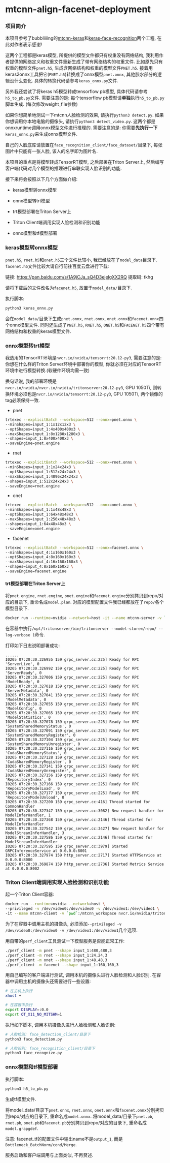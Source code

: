 # mtcnn-align-facenet-deployment

### 项目简介

本项目参考了bubbliiiing的[mtcnn-keras](https://github.com/bubbliiiing/mtcnn-keras)和[keras-face-recognition](https://github.com/bubbliiiing/keras-face-recognition)两个工程, 在此对作者表示感谢!

这两个工程都是keras模型, 所提供的模型文件都只有权重没有网络结构, 我利用作者提供的网络定义和权重文件重新生成了带有网络结构的权重文件. 比如原先只有权重的模型文件`pnet.h5`,
生成含网络结构和权重的模型文件`PNET.h5`. 接着用keras2onnx工具把它(`PNET.h5`)转换成了onnx模型`pnet.onnx`, 其他胶水部分的逻辑没什么变化. 具体的转换代码请参考`keras_onnx.py`文件.

另外我还尝试了将keras h5模型转成tensorflow pb模型, 具体代码请参考`h5_to_pb.py`文件. 需要注意的是: 每个tensorflow pb模型请**单独**执行`h5_to_pb.py`脚本生成. (每次修改weight_file参数)

如果你想简单地测试一下mtcnn人脸检测的效果, 请执行`python3 detect.py`. 如果你想调用你本地电脑的摄像头, 请执行`python3 detect_video.py`. 这两个都是onnxruntime调用onnx模型文件进行推理的.
需要注意的是: 你需要**先执行一下**`keras_onnx.py`来生成onnx模型文件.

自己的人脸底库请放置在`face_recognition_client/face_dataset/`目录下, 每张图片中只能有一张人脸, 该人的名字即为图片名.

本项目的重点是将模型转成TensorRT模型, 之后部署在Triton Server上, 然后编写客户端代码对几个模型的推理进行串联实现人脸识别的功能.

接下来将会按照以下几个方面做介绍:

- keras模型转onnx模型

- onnx模型转trt模型

- trt模型部署在Triton Server上

- Triton Client端调用实现人脸检测和识别功能

- onnx模型和tf模型部署

### keras模型转onnx模型

`pnet.h5`, `rnet.h5`和`onet.h5`三个文件比较小, 我已经放在了`model_data`目录下. `facenet.h5`文件比较大请自行前往百度云盘进行下载:

链接: https://pan.baidu.com/s/1A9jCJa_sQ4D3ejelgXX2RQ 提取码: tkhg

请将下载后的文件改名为`facenet.h5`, 放置于`model_data/`目录下.

执行脚本:

```py
python3 keras_onnx.py
```

会在`model_data/`目录下生成`pnet.onnx`, `rnet.onnx`, `onet.onnx`和`facenet.onnx`四个onnx模型文件. 同时还生成了`PNET.h5`, `RNET.h5`, `ONET.h5`和`FACENET.h5`四个带有网络结构和权重的keras模型文件.

### onnx模型转trt模型

我选用的TensorRT环境是`nvcr.io/nvidia/tensorrt:20.12-py3`, 需要注意的是: 你想在什么样的Triton Server环境中部署你的模型, 你就必须在对应的TensorRT环境中进行模型转换.(软硬件环境均需一致)

换句话说, 我的部署环境是`nvcr.io/nvidia/nvcr.io/nvidia/tritonserver:20.12-py3`, GPU 1050Ti, 则转换环境必须也是`nvcr.io/nvidia/tensorrt:20.12-py3`, GPU 1050Ti, 两个镜像的tag必须保持一致.

- pnet

```sh
trtexec --explicitBatch --workspace=512 --onnx=pnet.onnx \
--minShapes=input_1:1x12x12x3 \
--optShapes=input_1:4x400x400x3 \
--maxShapes=input_1:8x1280x1280x3 \
--shapes=input_1:8x400x400x3 \
--saveEngine=pnet.engine
```

- rnet

```sh
trtexec --explicitBatch --workspace=512 --onnx=rnet.onnx \
--minShapes=input_1:1x24x24x3 \
--optShapes=input_1:512x24x24x3 \
--maxShapes=input_1:4096x24x24x3 \
--shapes=input_1:512x24x24x3 \
--saveEngine=rnet.engine
```

- onet

```sh
trtexec --explicitBatch --workspace=512 --onnx=onet.onnx \
--minShapes=input_1:1x48x48x3 \
--optShapes=input_1:64x48x48x3 \
--maxShapes=input_1:256x48x48x3 \
--shapes=input_1:64x48x48x3 \
--saveEngine=onet.engine
```

- facenet

```sh
trtexec --explicitBatch --workspace=512 --onnx=facenet.onnx \
--minShapes=input_4:1x160x160x3 \
--optShapes=input_4:8x160x160x3 \
--maxShapes=input_4:16x160x160x3 \
--shapes=input_4:8x160x160x3 \
--saveEngine=facenet.engine
```

#### trt模型部署在Triton Server上

将`pnet.engine`, `rnet.engine`, `onet.engine`和`facenet.engine`分别拷贝到repo/对应的目录下, 重命名成`model.plan`. 对应的模型配置文件我已经都放在了`repo/`各个模型目录下.

```sh
docker run --runtime=nvidia --network=host -it --name mtcnn-server -v `pwd`/repo:/repo nvcr.io/nvidia/tritonserver:20.12-py3 bash
```

在容器中执行`/opt/tritonserver/bin/tritonserver --model-store=/repo/ --log-verbose 1`命令.

打印如下日志说明部署成功:

```
......
I0205 07:20:30.326955 159 grpc_server.cc:225] Ready for RPC 'ServerLive', 0
I0205 07:20:30.326992 159 grpc_server.cc:225] Ready for RPC 'ServerReady', 0
I0205 07:20:30.327006 159 grpc_server.cc:225] Ready for RPC 'ModelReady', 0
I0205 07:20:30.327018 159 grpc_server.cc:225] Ready for RPC 'ServerMetadata', 0
I0205 07:20:30.327041 159 grpc_server.cc:225] Ready for RPC 'ModelMetadata', 0
I0205 07:20:30.327055 159 grpc_server.cc:225] Ready for RPC 'ModelConfig', 0
I0205 07:20:30.327065 159 grpc_server.cc:225] Ready for RPC 'ModelStatistics', 0
I0205 07:20:30.327078 159 grpc_server.cc:225] Ready for RPC 'SystemSharedMemoryStatus', 0
I0205 07:20:30.327091 159 grpc_server.cc:225] Ready for RPC 'SystemSharedMemoryRegister', 0
I0205 07:20:30.327104 159 grpc_server.cc:225] Ready for RPC 'SystemSharedMemoryUnregister', 0
I0205 07:20:30.327116 159 grpc_server.cc:225] Ready for RPC 'CudaSharedMemoryStatus', 0
I0205 07:20:30.327128 159 grpc_server.cc:225] Ready for RPC 'CudaSharedMemoryRegister', 0
I0205 07:20:30.327141 159 grpc_server.cc:225] Ready for RPC 'CudaSharedMemoryUnregister', 0
I0205 07:20:30.327156 159 grpc_server.cc:225] Ready for RPC 'RepositoryIndex', 0
I0205 07:20:30.327166 159 grpc_server.cc:225] Ready for RPC 'RepositoryModelLoad', 0
I0205 07:20:30.327177 159 grpc_server.cc:225] Ready for RPC 'RepositoryModelUnload', 0
I0205 07:20:30.327200 159 grpc_server.cc:416] Thread started for CommonHandler
I0205 07:20:30.327347 159 grpc_server.cc:3082] New request handler for ModelInferHandler, 1
I0205 07:20:30.327368 159 grpc_server.cc:2146] Thread started for ModelInferHandler
I0205 07:20:30.327542 159 grpc_server.cc:3427] New request handler for ModelStreamInferHandler, 3
I0205 07:20:30.327586 159 grpc_server.cc:2146] Thread started for ModelStreamInferHandler
I0205 07:20:30.327595 159 grpc_server.cc:3979] Started GRPCInferenceService at 0.0.0.0:8001
I0205 07:20:30.327974 159 http_server.cc:2717] Started HTTPService at 0.0.0.0:8000
I0205 07:20:30.369874 159 http_server.cc:2736] Started Metrics Service at 0.0.0.0:8002
```

### Triton Client端调用实现人脸检测和识别功能

起一个Triton Client容器:

```sh
docker run --runtime=nvidia --network=host \
--privileged -v /dev/video0:/dev/video0 -v /dev/video1:/dev/video1 \
-it --name mtcnn-client -v `pwd`:/mtcnn_workspace nvcr.io/nvidia/tritonserver:20.12-py3-sdk bash
```

为了在容器中调用主机的摄像头, 必须添加`--privileged -v /dev/video0:/dev/video0 -v /dev/video1:/dev/video1`几个选项.

用自带的`perf_client`工具测试一下模型服务是否能正常工作:

```sh
./perf_client -m pnet --shape input_1:480,480,3
./perf_client -m rnet --shape input_1:24,24,3
./perf_client -m onet --shape input_1:48,48,3
./perf_client -m facenet --shape input_1:160,160,3
```

用自己编写的客户端进行测试, 调用本机的摄像头进行人脸检测和人脸识别. 在容器中调用主机的摄像头还需要进行一些设置:

```sh
# 在主机上执行
xhost +

# 在容器中执行
export DISPLAY=:0.0
export QT_X11_NO_MITSHM=1
```

执行如下脚本, 调用本机摄像头进行人脸检测和人脸识别:

```sh
# 人脸检测: face_detection_client/目录下
python3 face_detection.py

# 人脸识别: face_recognition_client/目录下
python3 face_recognize.py
```

### onnx模型和tf模型部署

执行脚本:

```sh
python3 h5_to_pb.py
```

生成tf模型文件.

将model_data/目录下`pnet.onnx`, `rnet.onnx`, `onet.onnx`和`facenet.onnx`分别拷贝到repo/对应的目录下, 重命名成`model.onnx`. 
将model_data/目录下`pnet.pb`, `rnet.pb`, `onet.pb`和`facenet.pb`分别拷贝到repo/对应的目录下, 重命名成`model.grapgdef`.

注意: facenet_tf的配置文件中输出name不是`output_1`, 而是`Bottleneck_BatchNorm/cond/Merge`.

服务启动和客户端调用与上面类似, 不再赘述.
